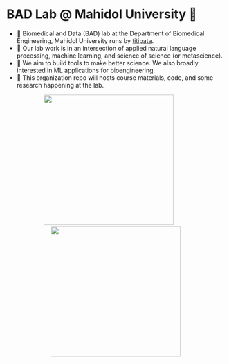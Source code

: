 # BAD Lab @ Mahidol University 👋

- 💫 Biomedical and Data (BAD) lab at the Department of Biomedical Engineering, Mahidol University runs by [titipata](https://github.com/titipata).
- 🍙 Our lab work is in an intersection of applied natural language processing, machine learning, and science of science (or metascience).
- 🧠 We aim to build tools to make better science. We also broadly interested in ML applications for bioengineering.
- 🤖 This organization repo will hosts course materials, code, and some research happening at the lab.

<p align="center">
  <img src="https://raw.githubusercontent.com/mu-badlab/.github/main/profile/sos-light.png" width="300">
  &nbsp; &nbsp; &nbsp; &nbsp;
  <img src="https://raw.githubusercontent.com/mu-badlab/.github/main/profile/applied-ml-nlp-light.png" width="300">
</p>
